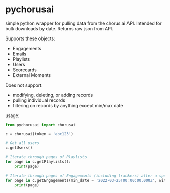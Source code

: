 pychorusai
==========

simple python wrapper for pulling data from the chorus.ai API. Intended for bulk downloads by date. Returns raw json from API.

Supports these objects:
+ Engagements
+ Emails
+ Playlists
+ Users
+ Scorecards
+ External Moments

Does not support:
+ modifying, deleting, or adding records
+ pulling individual records
+ filtering on records by anything except min/max date

usage:
```python
from pychorusai import chorusai

c = chorusai(token = 'abc123')

# Get all users
c.getUsers()

# Iterate through pages of Playlists
for page in c.getPlaylists():
	print(page)
	
# Iterate through pages of Engagements (including trackers) after a specific date
for page in c.getEngagements(min_date = '2022-03-25T00:00:00.000Z', with_trackers = True):
	print(page)
	
```
